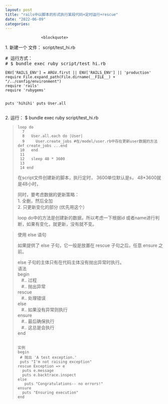 ```yaml
---
layout: post
title: "rails中以脚本的形式执行某段代码+定时运行+rescue"
date: "2022-06-09"
categories: 
---
```


                    <blockquote> 
 <p>1. 新建一个 文件： script/test_hi.rb</p> 
 <pre># 运行方式：
# $ bundle exec ruby script/test_hi.rb
</pre> 
 <pre><code>ENV['RAILS_ENV'] = ARGV.first || ENV['RAILS_ENV'] || 'production'
require File.expand_path(File.dirname(__FILE__) + "/../config/environment")
require 'rails'
require 'rubygems'

puts 'hihihi'
puts User.all</code></pre> 
 <p>2. 运行： $ bundle exec ruby script/test_hi.rb</p> 
</blockquote> 
<blockquote> 
 <pre><code>loop do
  7   
  8   User.all.each do |User|                                                   
  9     User.create_jobs #在/model/user.rb中存在更新user数据的方法 def create_jobs ...end
 10   end
 11   
 12   sleep 48 * 3600
 13                                                                                   
 14 end</code></pre> 
 <p>在script文件创建新的脚本，执行定时， 3600单位默认是s， 48*3600就是48小时，</p> 
 <p>同时，要考虑数据的更新策略：<br> 1. 全删，然后全加<br> 2. 只更新变化的部分 (优先用这个）</p> 
 <p>loop do中的方法是创建新的数据，所以考虑一下根据id 或者name进行判断，如果有变化，就更新，没有就不变。</p> 
</blockquote> 
<blockquote> 
 <p>使用 else 语句</p> 
 <p>如果提供了 else 子句，它一般是放置在 rescue 子句之后，任意 ensure 之前。</p> 
 <p>else 子句的主体只有在代码主体没有抛出异常时执行。<br> 语法<br> begin<br>    #.. 过程<br>    #.. 抛出异常<br> rescue<br>    #.. 处理错误<br> else<br>    #.. 如果没有异常则执行<br> ensure<br>    #.. 最后确保执行<br>    #.. 这总是会执行<br> end</p> 
 <pre><code>
实例
begin
 # 抛出 'A test exception.'
 puts "I'm not raising exception"
rescue Exception =&gt; e
  puts e.message
  puts e.backtrace.inspect
else
   puts "Congratulations-- no errors!"
ensure
  puts "Ensuring execution"
end
</code></pre> 
</blockquote> 
<blockquote> 
 <p></p> 
</blockquote> 
<p></p> 
<p></p>
                
